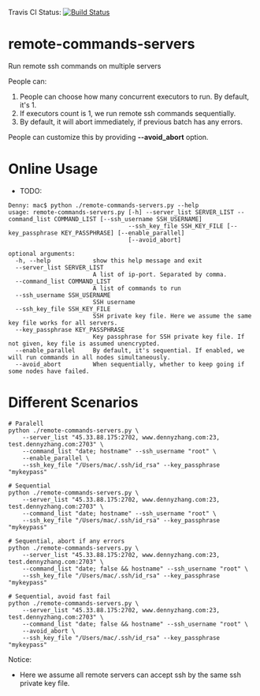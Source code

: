 Travis CI Status: [![Build Status](https://travis-ci.org/DennyZhang/remote-commands-servers.svg?branch=master)](https://travis-ci.org/DennyZhang/remote-commands-servers)

# remote-commands-servers
Run remote ssh commands on multiple servers

People can:
1. People can choose how many concurrent executors to run. By default, it's 1.
2. If executors count is 1, we run remote ssh commands sequentially.
3. By default, it will abort immediately, if previous batch has any errors. 

People can customize this by providing **--avoid_abort** option.

# Online Usage
- TODO:
```
Denny: mac$ python ./remote-commands-servers.py --help
usage: remote-commands-servers.py [-h] --server_list SERVER_LIST --command_list COMMAND_LIST [--ssh_username SSH_USERNAME]
                                  --ssh_key_file SSH_KEY_FILE [--key_passphrase KEY_PASSPHRASE] [--enable_parallel]
                                  [--avoid_abort]

optional arguments:
  -h, --help            show this help message and exit
  --server_list SERVER_LIST
                        A list of ip-port. Separated by comma.
  --command_list COMMAND_LIST
                        A list of commands to run
  --ssh_username SSH_USERNAME
                        SSH username
  --ssh_key_file SSH_KEY_FILE
                        SSH private key file. Here we assume the same key file works for all servers.
  --key_passphrase KEY_PASSPHRASE
                        Key passphrase for SSH private key file. If not given, key file is assumed unencrypted.
  --enable_parallel     By default, it's sequential. If enabled, we will run commands in all nodes simultaneously.
  --avoid_abort         When sequentially, whether to keep going if some nodes have failed.
```

# Different Scenarios
```
# Paralell
python ./remote-commands-servers.py \
    --server_list "45.33.88.175:2702, www.dennyzhang.com:23, test.dennyzhang.com:2703" \
    --command_list "date; hostname" --ssh_username "root" \
    --enable_parallel \
    --ssh_key_file "/Users/mac/.ssh/id_rsa" --key_passphrase "mykeypass"

# Sequential
python ./remote-commands-servers.py \
    --server_list "45.33.88.175:2702, www.dennyzhang.com:23, test.dennyzhang.com:2703" \
    --command_list "date; hostname" --ssh_username "root" \
    --ssh_key_file "/Users/mac/.ssh/id_rsa" --key_passphrase "mykeypass"

# Sequential, abort if any errors
python ./remote-commands-servers.py \
    --server_list "45.33.88.175:2702, www.dennyzhang.com:23, test.dennyzhang.com:2703" \
    --command_list "date; false && hostname" --ssh_username "root" \
    --ssh_key_file "/Users/mac/.ssh/id_rsa" --key_passphrase "mykeypass"

# Sequential, avoid fast fail
python ./remote-commands-servers.py \
    --server_list "45.33.88.175:2702, www.dennyzhang.com:23, test.dennyzhang.com:2703" \
    --command_list "date; false && hostname" --ssh_username "root" \
    --avoid_abort \
    --ssh_key_file "/Users/mac/.ssh/id_rsa" --key_passphrase "mykeypass"
```

Notice:
- Here we assume all remote servers can accept ssh by the same ssh private key file.
